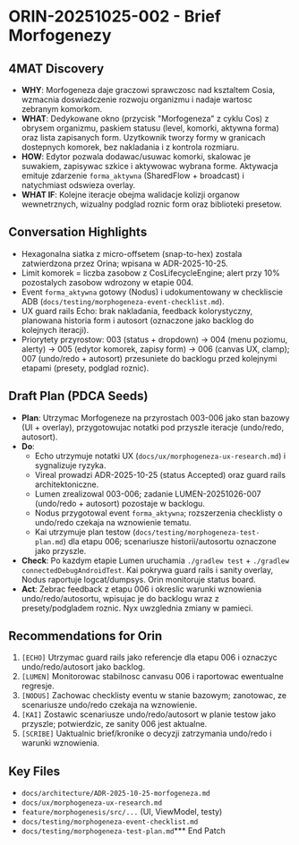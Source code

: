 # ORIN-20251025-002 - Brief Morfogenezy

## 4MAT Discovery
- **WHY**: Morfogeneza daje graczowi sprawczosc nad ksztaltem Cosia, wzmacnia doswiadczenie rozwoju organizmu i nadaje wartosc zebranym komorkom.
- **WHAT**: Dedykowane okno (przycisk "Morfogeneza" z cyklu Cos) z obrysem organizmu, paskiem statusu (level, komorki, aktywna forma) oraz lista zapisanych form. Uzytkownik tworzy formy w granicach dostepnych komorek, bez nakladania i z kontrola rozmiaru.
- **HOW**: Edytor pozwala dodawac/usuwac komorki, skalowac je suwakiem, zapisywac szkice i aktywowac wybrana forme. Aktywacja emituje zdarzenie `forma_aktywna` (SharedFlow + broadcast) i natychmiast odswieza overlay.
- **WHAT IF**: Kolejne iteracje obejma walidacje kolizji organow wewnetrznych, wizualny podglad roznic form oraz biblioteki presetow.

## Conversation Highlights
- Hexagonalna siatka z micro-offsetem (snap-to-hex) zostala zatwierdzona przez Orina; wpisana w ADR-2025-10-25.
- Limit komorek = liczba zasobow z CosLifecycleEngine; alert przy 10% pozostalych zasobow wdrozony w etapie 004.
- Event `forma_aktywna` gotowy (Nodus) i udokumentowany w checkliscie ADB (`docs/testing/morphogeneza-event-checklist.md`).
- UX guard rails Echo: brak nakladania, feedback kolorystyczny, planowana historia form i autosort (oznaczone jako backlog do kolejnych iteracji).
- Priorytety przyrostow: 003 (status + dropdown) -> 004 (menu poziomu, alerty) -> 005 (edytor komorek, zapisy form) -> 006 (canvas UX, clamp); 007 (undo/redo + autosort) przesuniete do backlogu przed kolejnymi etapami (presety, podglad roznic).

## Draft Plan (PDCA Seeds)
- **Plan**: Utrzymac Morfogeneze na przyrostach 003-006 jako stan bazowy (UI + overlay), przygotowujac notatki pod przyszle iteracje (undo/redo, autosort).
- **Do**:
  - Echo utrzymuje notatki UX (`docs/ux/morphogeneza-ux-research.md`) i sygnalizuje ryzyka.
  - Vireal prowadzi ADR-2025-10-25 (status Accepted) oraz guard rails architektoniczne.
  - Lumen zrealizowal 003-006; zadanie LUMEN-20251026-007 (undo/redo + autosort) pozostaje w backlogu.
  - Nodus przygotowal event `forma_aktywna`; rozszerzenia checklisty o undo/redo czekaja na wznowienie tematu.
  - Kai utrzymuje plan testow (`docs/testing/morphogeneza-test-plan.md`) dla etapu 006; scenariusze historii/autosortu oznaczone jako przyszle.
- **Check**: Po kazdym etapie Lumen uruchamia `./gradlew test` + `./gradlew connectedDebugAndroidTest`. Kai pokrywa guard rails i sanity overlay, Nodus raportuje logcat/dumpsys. Orin monitoruje status board.
- **Act**: Zebrac feedback z etapu 006 i okreslic warunki wznowienia undo/redo/autosortu, wpisujac je do backlogu wraz z presety/podgladem roznic. Nyx uwzglednia zmiany w pamieci.

## Recommendations for Orin
1. `[ECHO]` Utrzymac guard rails jako referencje dla etapu 006 i oznaczyc undo/redo/autosort jako backlog.
2. `[LUMEN]` Monitorowac stabilnosc canvasu 006 i raportowac ewentualne regresje.
3. `[NODUS]` Zachowac checklisty eventu w stanie bazowym; zanotowac, ze scenariusze undo/redo czekaja na wznowienie.
4. `[KAI]` Zostawic scenariusze undo/redo/autosort w planie testow jako przyszle; potwierdzic, ze sanity 006 jest aktualne.
5. `[SCRIBE]` Uaktualnic brief/kronike o decyzji zatrzymania undo/redo i warunki wznowienia.

## Key Files
- `docs/architecture/ADR-2025-10-25-morfogeneza.md`
- `docs/ux/morphogeneza-ux-research.md`
- `feature/morphogenesis/src/...` (UI, ViewModel, testy)
- `docs/testing/morphogeneza-event-checklist.md`
- `docs/testing/morphogeneza-test-plan.md`*** End Patch




